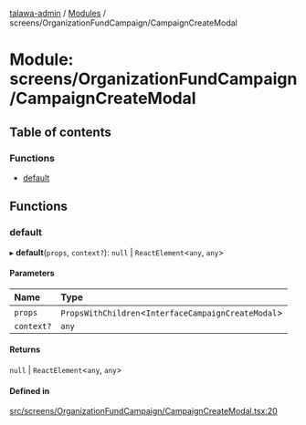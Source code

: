[talawa-admin](../README.md) / [Modules](../modules.md) / screens/OrganizationFundCampaign/CampaignCreateModal

# Module: screens/OrganizationFundCampaign/CampaignCreateModal

## Table of contents

### Functions

- [default](screens_OrganizationFundCampaign_CampaignCreateModal.md#default)

## Functions

### default

▸ **default**(`props`, `context?`): ``null`` \| `ReactElement`\<`any`, `any`\>

#### Parameters

| Name | Type |
| :------ | :------ |
| `props` | `PropsWithChildren`\<`InterfaceCampaignCreateModal`\> |
| `context?` | `any` |

#### Returns

``null`` \| `ReactElement`\<`any`, `any`\>

#### Defined in

[src/screens/OrganizationFundCampaign/CampaignCreateModal.tsx:20](https://github.com/duplixx/talawa-admin/blob/0632235/src/screens/OrganizationFundCampaign/CampaignCreateModal.tsx#L20)
